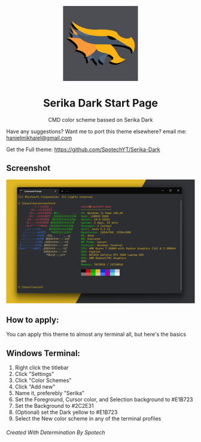 <p align="center"><img src="https://raw.githubusercontent.com/SpotechYT/Serika-Dark/main/Logo.jpg" height="200"></p>
<h1 align="center">Serika Dark Start Page</h1>
<p align="center">CMD color scheme bassed on Serika Dark</p>

Have any suggestions? Want me to port this theme elsewhere? email me: hanielmikhaiel@gmail.com

Get the Full theme: https://github.com/SpotechYT/Serika-Dark

## Screenshot
![Screen](https://raw.githubusercontent.com/SpotechYT/serika-dark-cmd/main/Screenshot.png)

## How to apply:
You can apply this theme to almost any terminal all, but here's the basics
## Windows Terminal:
1. Right click the titlebar
2. Click "Settings"
3. Click "Color Schemes"
4. Click "Add new"
5. Name it, preferebly "Serika"
6. Set the Foreground, Cursor color, and Selection background to #E1B723
7. Set the Background to #2C2E31
8. (Optional) set the Dark yellow to #E1B723
9. Select the New color scheme in any of the terminal profiles

###### Created With Determination By Spotech
